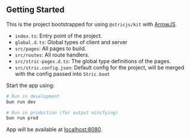 ## Getting Started

This is the project bootstrapped for using `@stricjs/kit` with [ArrowJS](https://arrow-js.org).

- `index.ts`: Entry point of the project.
- `global.d.ts`: Global types of client and server
- `src/pages`: All pages to build.
- `src/routes`: All route handlers.
- `src/stric-pages.d.ts`: The global type definitions of the pages.
- `src/stric.config.json`: Default config for the project, will be merged with the config passed into `Stric.boot`

Start the app using:

```bash
# Run in development
bun run dev

# Run in production (for output minifying)
bun run prod
```

App will be available at [localhost:8080](http://localhost:3000).

